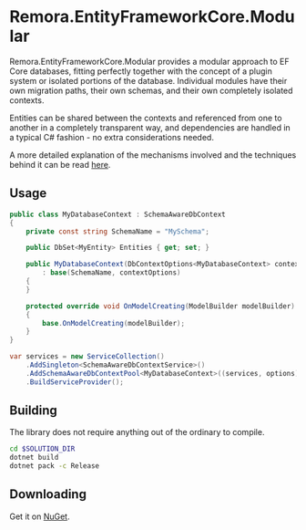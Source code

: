 Remora.EntityFrameworkCore.Modular
==============

Remora.EntityFrameworkCore.Modular provides a modular approach to EF Core databases, fitting perfectly together with the
concept of a plugin system or isolated portions of the database. Individual modules have their own migration paths,
their own schemas, and their own completely isolated contexts.

Entities can be shared between the contexts and referenced from one to another in a completely transparent way, and
dependencies are handled in a typical C# fashion - no extra considerations needed.

A more detailed explanation of the mechanisms involved and the techniques behind it can be read [here][2].

## Usage
```c#
public class MyDatabaseContext : SchemaAwareDbContext
{
    private const string SchemaName = "MySchema";

    public DbSet<MyEntity> Entities { get; set; }

    public MyDatabaseContext(DbContextOptions<MyDatabaseContext> contextOptions)
        : base(SchemaName, contextOptions)
    {
    }

    protected override void OnModelCreating(ModelBuilder modelBuilder)
    {
        base.OnModelCreating(modelBuilder);
    }
}
```

```c#
var services = new ServiceCollection()
    .AddSingleton<SchemaAwareDbContextService>()
    .AddSchemaAwareDbContextPool<MyDatabaseContext>((services, options) => ConfigureMyDatabaseContext(options))
    .BuildServiceProvider();
```

## Building
The library does not require anything out of the ordinary to compile.

```bash
cd $SOLUTION_DIR
dotnet build
dotnet pack -c Release
```

## Downloading
Get it on [NuGet][1].


[1]: https://www.nuget.org/packages/Remora.EntityFrameworkCore.Modular/
[2]: https://gullberg.tk/blog/modularizing-your-database-with-ef-core/
